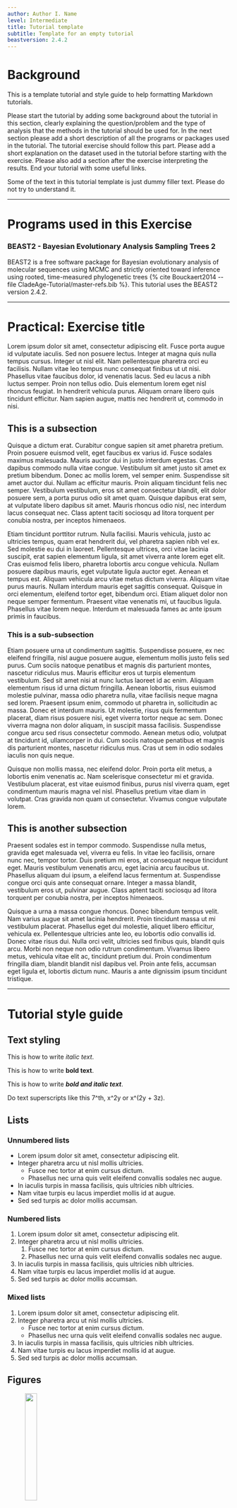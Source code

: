 ```yaml
---
author: Author I. Name
level: Intermediate
title: Tutorial template
subtitle: Template for an empty tutorial
beastversion: 2.4.2
---
```



# Background

This is a template tutorial and style guide to help formatting Markdown tutorials. 

Please start the tutorial by adding some background about the tutorial in this section, clearly explaining the question/problem and the type of analysis that the methods in the tutorial should be used for. In the next section please add a short description of all the programs or packages used in the tutorial. The tutorial exercise should follow this part. Please add a short explanation on the dataset used in the tutorial before starting with the exercise. Please also add a section after the exercise interpreting the results. End your tutorial with some useful links.

Some of the text in this tutorial template is just dummy filler text. Please do not try to understand it.

----

# Programs used in this Exercise 

### BEAST2 - Bayesian Evolutionary Analysis Sampling Trees 2

BEAST2 is a free software package for Bayesian evolutionary analysis of molecular sequences using MCMC and strictly oriented toward inference using rooted, time-measured phylogenetic trees {% cite Bouckaert2014 --file CladeAge-Tutorial/master-refs.bib %}. This tutorial uses the BEAST2 version 2.4.2.

----

# Practical: Exercise title

Lorem ipsum dolor sit amet, consectetur adipiscing elit. Fusce porta augue id vulputate iaculis. Sed non posuere lectus. Integer at magna quis nulla tempus cursus. Integer ut nisl elit. Nam pellentesque pharetra orci eu facilisis. Nullam vitae leo tempus nunc consequat finibus ut ut nisi. Phasellus vitae faucibus dolor, id venenatis lacus. Sed eu lacus a nibh luctus semper. Proin non tellus odio. Duis elementum lorem eget nisl rhoncus feugiat. In hendrerit vehicula purus. Aliquam ornare libero quis tincidunt efficitur. Nam sapien augue, mattis nec hendrerit ut, commodo in nisi.

## This is a subsection
Quisque a dictum erat. Curabitur congue sapien sit amet pharetra pretium. Proin posuere euismod velit, eget faucibus ex varius id. Fusce sodales maximus malesuada. Mauris auctor dui in justo interdum egestas. Cras dapibus commodo nulla vitae congue. Vestibulum sit amet justo sit amet ex pretium bibendum. Donec ac mollis lorem, vel semper enim. Suspendisse sit amet auctor dui. Nullam ac efficitur mauris. Proin aliquam tincidunt felis nec semper. Vestibulum vestibulum, eros sit amet consectetur blandit, elit dolor posuere sem, a porta purus odio sit amet quam. Quisque dapibus erat sem, at vulputate libero dapibus sit amet. Mauris rhoncus odio nisl, nec interdum lacus consequat nec. Class aptent taciti sociosqu ad litora torquent per conubia nostra, per inceptos himenaeos.

Etiam tincidunt porttitor rutrum. Nulla facilisi. Mauris vehicula, justo ac ultricies tempus, quam erat hendrerit dui, vel pharetra sapien nibh vel ex. Sed molestie eu dui in laoreet. Pellentesque ultrices, orci vitae lacinia suscipit, erat sapien elementum ligula, sit amet viverra ante lorem eget elit. Cras euismod felis libero, pharetra lobortis arcu congue vehicula. Nullam posuere dapibus mauris, eget vulputate ligula auctor eget. Aenean et tempus est. Aliquam vehicula arcu vitae metus dictum viverra. Aliquam vitae purus mauris. Nullam interdum mauris eget sagittis consequat. Quisque in orci elementum, eleifend tortor eget, bibendum orci. Etiam aliquet dolor non neque semper fermentum. Praesent vitae venenatis mi, ut faucibus ligula. Phasellus vitae lorem neque. Interdum et malesuada fames ac ante ipsum primis in faucibus.

### This is a sub-subsection
Etiam posuere urna ut condimentum sagittis. Suspendisse posuere, ex nec eleifend fringilla, nisl augue posuere augue, elementum mollis justo felis sed purus. Cum sociis natoque penatibus et magnis dis parturient montes, nascetur ridiculus mus. Mauris efficitur eros ut turpis elementum vestibulum. Sed sit amet nisi at nunc luctus laoreet id ac enim. Aliquam elementum risus id urna dictum fringilla. Aenean lobortis, risus euismod molestie pulvinar, massa odio pharetra nulla, vitae facilisis neque magna sed lorem. Praesent ipsum enim, commodo ut pharetra in, sollicitudin ac massa. Donec et interdum mauris. Ut molestie, risus quis fermentum placerat, diam risus posuere nisi, eget viverra tortor neque ac sem. Donec viverra magna non dolor aliquam, in suscipit massa facilisis. Suspendisse congue arcu sed risus consectetur commodo. Aenean metus odio, volutpat at tincidunt id, ullamcorper in dui. Cum sociis natoque penatibus et magnis dis parturient montes, nascetur ridiculus mus. Cras ut sem in odio sodales iaculis non quis neque.

Quisque non mollis massa, nec eleifend dolor. Proin porta elit metus, a lobortis enim venenatis ac. Nam scelerisque consectetur mi et gravida. Vestibulum placerat, est vitae euismod finibus, purus nisl viverra quam, eget condimentum mauris magna vel nisl. Phasellus pretium vitae diam in volutpat. Cras gravida non quam ut consectetur. Vivamus congue vulputate lorem.

## This is another subsection
Praesent sodales est in tempor commodo. Suspendisse nulla metus, gravida eget malesuada vel, viverra eu felis. In vitae leo facilisis, ornare nunc nec, tempor tortor. Duis pretium mi eros, at consequat neque tincidunt eget. Mauris vestibulum venenatis arcu, eget lacinia arcu faucibus ut. Phasellus aliquam dui ipsum, a eleifend lacus fermentum at. Suspendisse congue orci quis ante consequat ornare. Integer a massa blandit, vestibulum eros ut, pulvinar augue. Class aptent taciti sociosqu ad litora torquent per conubia nostra, per inceptos himenaeos.

Quisque a urna a massa congue rhoncus. Donec bibendum tempus velit. Nam varius augue sit amet lacinia hendrerit. Proin tincidunt massa ut mi vestibulum placerat. Phasellus eget dui molestie, aliquet libero efficitur, vehicula ex. Pellentesque ultricies ante leo, eu lobortis odio convallis id. Donec vitae risus dui. Nulla orci velit, ultricies sed finibus quis, blandit quis arcu. Morbi non neque non odio rutrum condimentum. Vivamus libero metus, vehicula vitae elit ac, tincidunt pretium dui. Proin condimentum fringilla diam, blandit blandit nisl dapibus vel. Proin ante felis, accumsan eget ligula et, lobortis dictum nunc. Mauris a ante dignissim ipsum tincidunt tristique.

-------

# Tutorial style guide

## Text styling

This is how to write _italic text_.

This is how to write **bold text**.

This is how to write **_bold and italic text_**.

Do text superscripts like this 7^th, x^2y or  x^(2y + 3z).


## Lists

### Unnumbered lists

- Lorem ipsum dolor sit amet, consectetur adipiscing elit.
- Integer pharetra arcu ut nisl mollis ultricies.
	- Fusce nec tortor at enim cursus dictum.
	- Phasellus nec urna quis velit eleifend convallis sodales nec augue.
- In iaculis turpis in massa facilisis, quis ultricies nibh ultricies.
- Nam vitae turpis eu lacus imperdiet mollis id at augue.
- Sed sed turpis ac dolor mollis accumsan.


### Numbered lists

1. Lorem ipsum dolor sit amet, consectetur adipiscing elit.
2. Integer pharetra arcu ut nisl mollis ultricies.
	1. Fusce nec tortor at enim cursus dictum.
	2. Phasellus nec urna quis velit eleifend convallis sodales nec augue.
1. In iaculis turpis in massa facilisis, quis ultricies nibh ultricies.
1. Nam vitae turpis eu lacus imperdiet mollis id at augue.
1. Sed sed turpis ac dolor mollis accumsan.

### Mixed lists

1. Lorem ipsum dolor sit amet, consectetur adipiscing elit.
2. Integer pharetra arcu ut nisl mollis ultricies.
	* Fusce nec tortor at enim cursus dictum.
	* Phasellus nec urna quis velit eleifend convallis sodales nec augue.
1. In iaculis turpis in massa facilisis, quis ultricies nibh ultricies.
1. Nam vitae turpis eu lacus imperdiet mollis id at augue.
1. Sed sed turpis ac dolor mollis accumsan.


## Figures


<figure>
	<a id="fig:example1"></a>
	<img style="width:25%;" src="figures/Logo_bw.png" alt="">
	<figcaption>Figure 1: This figure is 25% of the page width.</figcaption>
</figure>


<figure>
	<a id="fig:example2"></a>
	<img style="width:10%;" src="figures/Logo_bw.png" alt="">
	<figcaption>Figure 2: This figure is only 10% of the page width.</figcaption>
</figure>



# Code

A bit of inline monospaced font can be made `like this`. Larger code blocks can be made by using the code environment:

Java:

```java
public class HelloWorld {

    public static void main(String[] args) {
        // Prints "Hello, World" to the terminal window.
        System.out.println("Hello, World");
    }

}
```

XML:

```xml
	<BirthDeathSkylineModel spec="BirthDeathSkylineModel" id="birthDeath" tree="@tree" contemp="true">
	      <parameter name="origin" id="origin" value ="100" lower="0."/>    
	      <parameter name="R0" id="R0" value="2" lower="0." dimension ="10"/>
	      <parameter name="becomeUninfectiousRate" id="becomeUninfectiousRate" value="1" lower="0." dimension ="10"/>
	      <parameter name="samplingProportion" id="samplingProportion" value="0."/>
	      <parameter name="rho" id="rho" value="1e-6" lower="0." upper="1."/>
	</BirthDeathSkylineModel>
```

R:

```R
	> myString <- "Hello, World!"
	> print (myString)
	[1] "Hello, World!"
```

# Equations

Inline equations: {% eqinline \dot{x} = \sigma(y-x) %}

Displayed equations: 
{% eq \left( \sum_{k=1}^n a_k b_k \right)^2 \leq \left( \sum_{k=1}^n a_k^2 \right) \left( \sum_{k=1}^n b_k^2 \right) %}



## Instruction boxes

Use block-quotes for step-by-step instruction that the user should perform (this will produce a framed box on the website):

> The data we have is not the data we want, and the data we need is not the data we have.
> 
> We can input **any** formatted text in here:
>
> - Even
> - Lists
>
> or equations:
>
> {% eq (x_1, \ldots, x_n) \left( \begin{array}{ccc}
      \phi(e_1, e_1) & \cdots & \phi(e_1, e_n) \\
      \vdots & \ddots & \vdots \\
      \phi(e_n, e_1) & \cdots & \phi(e_n, e_n)
    \end{array} \right)
  \left( \begin{array}{c}
      y_1 \\
      \vdots \\
      y_n
    \end{array} \right) %}






# Hyperlinks

Add links to figures like this: 

- [Figure 1](#fig:example1) is 25% of the page width.
- [Figure 2](#fig:example2) is 10% of the page width. 

Add links to external URLs like [this](http://www.google.com). 

Links to equations or different sections within the same document are a little buggy.


----

# Useful Links

- [Bayesian Evolutionary Analysis with BEAST 2](http://www.beast2.org/book.html) {% cite BEAST2book2014 --file CladeAge-Tutorial/master-refs.bib %}
- BEAST 2 website and documentation: [http://www.beast2.org/](http://www.beast2.org/)
- BEAST 1 website and documentation: [http://beast.bio.ed.ac.uk](http://beast.bio.ed.ac.uk)
- Join the BEAST user discussion: [http://groups.google.com/group/beast-users](http://groups.google.com/group/beast-users) 

----

# Relevant References

{% bibliography --cited --file CladeAge-Tutorial/master-refs.bib %}

